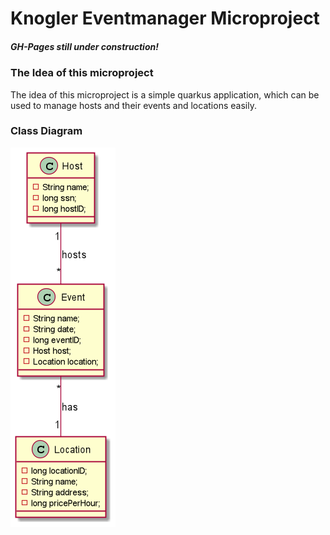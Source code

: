# Knogler Eventmanager Microproject

##### GH-Pages still under construction!

### The Idea of this microproject

The idea of this microproject is a simple quarkus application, which can be used to manage hosts and their events and locations easily.

### Class Diagram
![image](asciidoc/images/cld.png)
